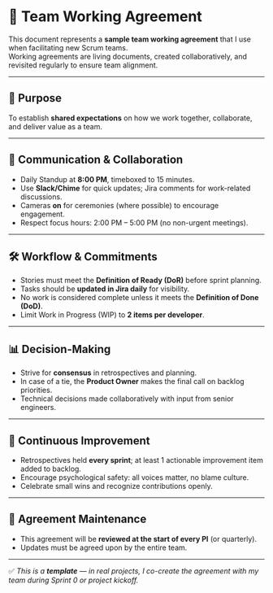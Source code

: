 # 📝 Team Working Agreement  

This document represents a **sample team working agreement** that I use when facilitating new Scrum teams.  
Working agreements are living documents, created collaboratively, and revisited regularly to ensure team alignment.  

---

## 🎯 Purpose  
To establish **shared expectations** on how we work together, collaborate, and deliver value as a team.  

---

## 🤝 Communication & Collaboration  
- Daily Standup at **8:00 PM**, timeboxed to 15 minutes.  
- Use **Slack/Chime** for quick updates; Jira comments for work-related discussions.  
- Cameras **on** for ceremonies (where possible) to encourage engagement.  
- Respect focus hours: 2:00 PM – 5:00 PM (no non-urgent meetings).  

---

## 🛠️ Workflow & Commitments  
- Stories must meet the **Definition of Ready (DoR)** before sprint planning.  
- Tasks should be **updated in Jira daily** for visibility.  
- No work is considered complete unless it meets the **Definition of Done (DoD)**.  
- Limit Work in Progress (WIP) to **2 items per developer**.  

---

## 📊 Decision-Making  
- Strive for **consensus** in retrospectives and planning.  
- In case of a tie, the **Product Owner** makes the final call on backlog priorities.  
- Technical decisions made collaboratively with input from senior engineers.  

---

## 🌱 Continuous Improvement  
- Retrospectives held **every sprint**; at least 1 actionable improvement item added to backlog.  
- Encourage psychological safety: all voices matter, no blame culture.  
- Celebrate small wins and recognize contributions openly.  

---

## 🔄 Agreement Maintenance  
- This agreement will be **reviewed at the start of every PI** (or quarterly).  
- Updates must be agreed upon by the entire team.  

---

✅ *This is a **template** — in real projects, I co-create the agreement with my team during Sprint 0 or project kickoff.*  
